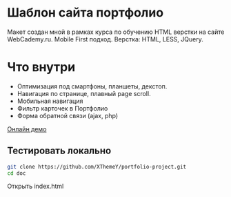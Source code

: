 # Шаблон сайта портфолио
Макет создан мной в рамках курса по обучению HTML верстки на сайте WebCademy.ru. Mobile First подход. Верстка: HTML, LESS, JQuery.


# Что внутри
- Оптимизация под смартфоны, планшеты, декстоп. 
- Навигация по странице, плавный page scroll.
- Мобильная навигация
- Фильтр карточек в Портфолио
- Форма обратной связи (ajax, php)

[Онлайн демо](https://xthemey.github.io/portfolio-project/)

## Тестировать локально
```sh
git clone https://github.com/XThemeY/portfolio-project.git
cd doc
```
Открыть index.html
